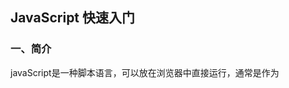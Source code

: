 ## JavaScript 快速入门



### 一、简介

javaScript是一种脚本语言，可以放在浏览器中直接运行，通常是作为 <script>的内容放在HEML代码中。

或者把 js代码变成js后缀文件，然后通过 <script src='location'> 来插入脚本。



### 二、基本类型

javaScript非常简单，大致只有几种 基本类型，  **object, number, String, Array,Map,bool，Set,** 就没了。



#### 字符串

字符串跟java，C/C++没有什么不同，都是双引号，逃逸字符之类的。

字符串对象还有很多内置的函数，如 toUpperCase,toLowerCase,SubString,indexOf之类的。

字符串对象还能用 ${}作为模板在双引号内当成字符串的内容。

字符串对象不可变， 

#### 数组

数组通常直接赋值  [] 作为开头。   如 var arr=[]

数组可以放任何对象，所以不用分什么类型的数组。

数组也是对象，js中的对象随你扩展。  所以 数组也由你扩展 。 var arr=[1,2,3];  arr[5]=6;  这样arr大小就变了。

数组的内置函数：sort( function(a,b){} ), sort(),  indexOf(a), slice(start, cnt), push(), pop(),reverse()等等。

### 对象

这个是js中比较重要的东西。

首先，一个对象用 {}表示，var a = { xxx }， 反正只要大括号扩着就是 对象。

其次，{}里面的内容代表着你的属性 ,对对象的属性，你可以 ==任意增删改查== 

```javascript
var xiaoming = {
    name: '小明',
    birth: 1990,
    score: null
};
xiaoming.name // 小明
xiaoming.sex // undefined
xiaoming.sex=male;
xiaoming.sex //male
```

还有一些内置的，比如检测 这个对象有没有某个属性，或这个属性是继承回来还是自己的，这些要用的时候再细看。

js中对象直接凭空造出来，不用new，不用定义，它的类型就是  object。

####Map和Set

Map和Set就要new了， var map=new Map();

```javascript
var map=new Map();
map.set("a",0); //添加，其中 key-value以一个数组形式存入一个数组，即二维数组
map.set("b",1); // map=[ ["a",0],["b",1]  ]; 
map.get("a"); //0
map.delete("a"); //删掉了

//Set同理，基本一样，只是是一维数组而已
```



### 三、函数

js中的函数以 function作为关键词，不用表明返回值 ，只需要写传入参数 的 变量名即可，参数按值传递。

```javascript
function abs(x) {
    if (x >= 0) {
        return x;
    } else {
        return -x;
    }
}

var b=abs;
b("i love china"); // i love china
```



js很自由，所以，如果你调用函数时可以任意传入n个参数进去，在函数内再仔细判别.

arguments是函数内部内置的变量，它代表实际传入的参数的数组

rest参数也类似，代表你用不到的参数的 数组。

```javascript
function abs(x) {
    for(let ch in arguments)
        console.log(ch)
    if(arguments.length>1)
        return;
    if (x >= 0) {
        return x;
    } else {
        return -x;
    }
}
abs(10); //ok,10
abs(5,6,7); //5,6,7 return,because arguments=[5,6,7]

```

```javascript
function abs(x...rest) {
    for(let ch in rest)
        console.log(ch)
    if (x >= 0) {
        return x;
    } else {
        return -x;
    }
}
abs(10); //ok,10
abs(5,6,7); //6,7,reuturn 5 , rest=[6,7];	

```

函数更多高级用法迟些再更新。



### 四、面向对象

javaScript的面向对象其实是面向原型，即 javaScript不存在自定义的类，只有对象，所以如果某两个对象是继承关系，那么 我们说 **子对象的原型是父对象** ，与java，C++的区别是 **以对象为单位去继承** 。

原型和构造函数之间的东西比较复杂和混乱，现在由于时间紧急先不写，所以先写个平时用的。

在新版本的javaScript中创建了class关键字，这个关键字省略了很多 原理上的东西。

所以现在只需像  java那样 更快捷地了解。

```javascript
class Student {
    //构造函数，这里用  this.xxxx去定义属性
    constructor(name) {
        this.name = name;
    }

    //相当于静态方法，但this却指向调用的对象。这里需要好好探究一下。
    hello() {
        alert('Hello, ' + this.name + '!');
    }
}
```

对象的继承

```javascript
class PrimaryStudent extends Student {
    constructor(name, grade) {
        super(name); // 记得用super调用父类的构造方法!
        this.grade = grade;
    }

    myGrade() {
        alert('I am at grade ' + this.grade);
    }
}
```



